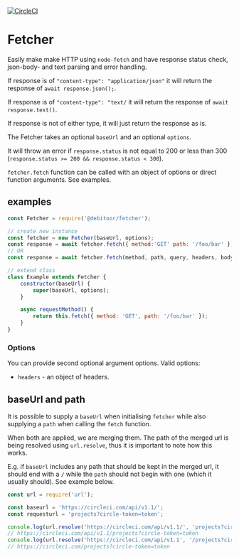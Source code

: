 [![CircleCI](https://circleci.com/gh/debitoor/fetcher/tree/master.svg?style=svg)](https://circleci.com/gh/debitoor/fetcher/tree/master)

# Fetcher

Easily make make HTTP using `node-fetch` and have response status check, json-body- and text parsing and error handling.

If response is of `"content-type": "application/json"` it will return the response of `await response.json();`.

If response is of `"content-type": "text/` it will return the response of `await response.text()`.

If response is not of either type, it will just return the response as is.

The Fetcher takes an optional `baseUrl` and an optional `options`.

It will throw an error if `response.status` is not equal to 200 or less than 300 (`response.status >= 200 && response.status < 300`).

`fetcher.fetch` function can be called with an object of options or direct function arguments. See examples.

## examples

```javascript
const Fetcher = require('@debitoor/fetcher');

// create new instance
const fetcher = new Fetcher(baseUrl, options);
const response = await fetcher.fetch({ method:'GET' path: '/foo/bar' });
// OR
const response = await fetcher.fetch(method, path, query, headers, body);

// extend class
class Example extends Fetcher {
	constructor(baseUrl) {
		super(baseUrl, options);
	}

	async requestMethod() {
		return this.fetch({ method: 'GET', path: '/foo/bar' });
	}
}
```

### Options

You can provide second optional argument options. Valid options:

* `headers` - an object of headers.

## baseUrl and path

It is possible to supply a `baseUrl` when initialising `fetcher` while also supplying a `path` when calling the `fetch` function.

When both are applied, we are merging them. The path of the merged url is being resolved using `url.resolve`, thus it is important to note how this works.

E.g. if `baseUrl` includes any path that should be kept in the merged url, it should end with a `/` while the `path` should not begin with one (which it usually should). See example below.

```js
const url = require('url');

const baseurl = 'https://circleci.com/api/v1.1/';
const requesturl = 'projects?circle-token=token';

console.log(url.resolve('https://circleci.com/api/v1.1/', 'projects?circle-token=token'));
// https://circleci.com/api/v1.1/projects?circle-token=token
console.log(url.resolve('https://circleci.com/api/v1.1', '/projects?circle-token=token'));
// https://circleci.com/projects?circle-token=token
```
